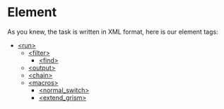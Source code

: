 Element
===========

As you knew, the task is written in XML format, here is our element tags:

* [\<run\>](run.md)
	* [\<filter\>](filter.md)
		* [\<find\>](find.md)
	* [\<output\>](output.md)
	* [\<chain\>](chain.md)
	* [\<macros\>](macros.md)
		* [\<normal_switch\>](macros/normal_switch.md)
		* [\<extend_grism\>](macros/extend_grism.md)

